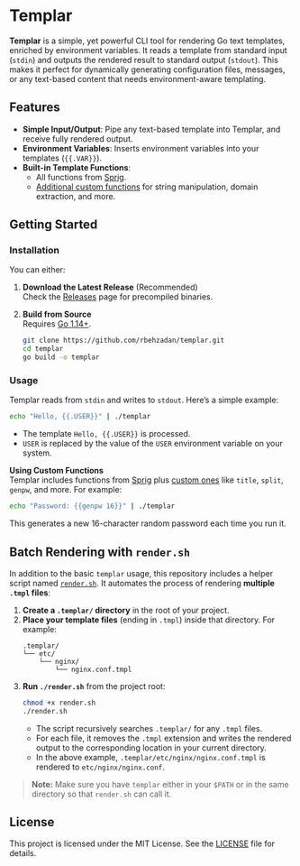 # Templar

**Templar** is a simple, yet powerful CLI tool for rendering Go text templates, enriched by environment variables. It reads a template from standard input (`stdin`) and outputs the rendered result to standard output (`stdout`). This makes it perfect for dynamically generating configuration files, messages, or any text-based content that needs environment-aware templating.

## Features

- **Simple Input/Output**: Pipe any text-based template into Templar, and receive fully rendered output.
- **Environment Variables**: Inserts environment variables into your templates (`{{.VAR}}`).
- **Built-in Template Functions**:
  - All functions from [Sprig](https://github.com/Masterminds/sprig).
  - [Additional custom functions](docs/custom_functions.md) for string manipulation, domain extraction, and more.

## Getting Started

### Installation

You can either:

1. **Download the Latest Release** (Recommended)  
   Check the [Releases](https://github.com/rbehzadan/templar/releases) page for precompiled binaries.

2. **Build from Source**  
   Requires [Go 1.14+](https://go.dev/dl/).

   ```bash
   git clone https://github.com/rbehzadan/templar.git
   cd templar
   go build -o templar
   ```

### Usage

Templar reads from `stdin` and writes to `stdout`. Here’s a simple example:

```bash
echo "Hello, {{.USER}}" | ./templar
```

- The template `Hello, {{.USER}}` is processed.
- `USER` is replaced by the value of the `USER` environment variable on your system.

**Using Custom Functions**  
Templar includes functions from [Sprig](https://github.com/Masterminds/sprig) plus [custom ones](CUSTOM_FUNCTIONS.md) like `title`, `split`, `genpw`, and more. For example:

```bash
echo "Password: {{genpw 16}}" | ./templar
```

This generates a new 16-character random password each time you run it.

## Batch Rendering with `render.sh`

In addition to the basic `templar` usage, this repository includes a helper script named [`render.sh`](./render.sh). It automates the process of rendering **multiple `.tmpl` files**:

1. **Create a `.templar/` directory** in the root of your project.
2. **Place your template files** (ending in `.tmpl`) inside that directory. For example:
   ```
   .templar/
   └── etc/
       └── nginx/
           └── nginx.conf.tmpl
   ```
3. **Run `./render.sh`** from the project root:
   ```bash
   chmod +x render.sh
   ./render.sh
   ```
   - The script recursively searches `.templar/` for any `.tmpl` files.
   - For each file, it removes the `.tmpl` extension and writes the rendered output to the corresponding location in your current directory.  
   - In the above example, `.templar/etc/nginx/nginx.conf.tmpl` is rendered to `etc/nginx/nginx.conf`.

> **Note:** Make sure you have `templar` either in your `$PATH` or in the same directory so that `render.sh` can call it.

## License

This project is licensed under the MIT License. See the [LICENSE](LICENSE) file for details.

